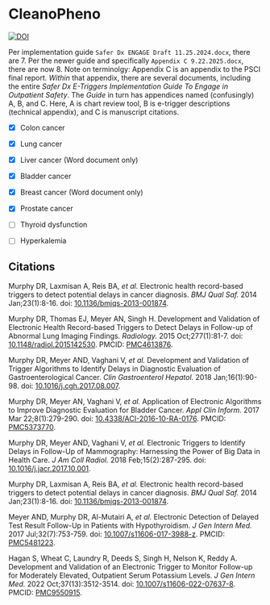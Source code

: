 # CleanoPheno

[![DOI](https://zenodo.org/badge/DOI/10.5281/zenodo.13265178.svg)](https://doi.org/10.5281/zenodo.13265178)

Per implementation guide `Safer Dx ENGAGE Draft 11.25.2024.docx`,
there are 7. Per the newer guide and specifically `Appendix C
9.22.2025.docx`, there are now 8. Note on terminolgy: Appendix C is an
appendix to the PSCI final report. *Within* that appendix, there are
several documents, including the entire *Safer Dx E-Triggers
Implementation Guide To Engage in Outpatient Safety*. The *Guide* in
turn has appendices named (confusingly) A, B, and C. Here, A is chart
review tool, B is e-trigger descriptions (technical appendix), and C
is manuscript citations.


- [x] Colon cancer
- [x] Lung cancer
- [x] Liver cancer (Word document only)
- [x] Bladder cancer
- [x] Breast cancer (Word document only)
- [x] Prostate cancer
- [ ] Thyroid dysfunction
- [ ] Hyperkalemia




## Citations

Murphy DR, Laxmisan A, Reis BA, *et al.* Electronic health
record-based triggers to detect potential delays in cancer diagnosis.
*BMJ Qual Saf.* 2014 Jan;23(1):8-16. doi: [10.1136/bmjqs-2013-001874](https://doi.org/10.1136/bmjqs-2013-001874).

Murphy DR, Thomas EJ, Meyer AN, Singh H. Development and Validation of
Electronic Health Record-based Triggers to Detect Delays in Follow-up
of Abnormal Lung Imaging Findings. *Radiology.* 2015 Oct;277(1):81-7.
doi: [10.1148/radiol.2015142530](https://doi.org/10.1148/radiol.2015142530). PMCID: [PMC4613876](https://pmc.ncbi.nlm.nih.gov/articles/PMC4613876/).

Murphy DR, Meyer AND, Vaghani V, *et al.* Development and Validation
of Trigger Algorithms to Identify Delays in Diagnostic Evaluation of
Gastroenterological Cancer. *Clin Gastroenterol Hepatol.* 2018
Jan;16(1):90-98. doi: [10.1016/j.cgh.2017.08.007](https://doi.org/10.1016/j.cgh.2017.08.007).

Murphy DR, Meyer AN, Vaghani V, *et al.* Application of Electronic
Algorithms to Improve Diagnostic Evaluation for Bladder Cancer. *Appl
Clin Inform.* 2017 Mar 22;8(1):279-290. doi:
[10.4338/ACI-2016-10-RA-0176](https://doi.org/10.4338/ACI-2016-10-RA-0176). PMCID: [PMC5373770](https://pmc.ncbi.nlm.nih.gov/articles/PMC5373770/).

Murphy DR, Meyer AND, Vaghani V, *et al.* Electronic Triggers to
Identify Delays in Follow-Up of Mammography: Harnessing the Power of
Big Data in Health Care. *J Am Coll Radiol.* 2018 Feb;15(2):287-295.
doi: [10.1016/j.jacr.2017.10.001](https://doi.org/10.1016/j.jacr.2017.10.001).

Murphy DR, Laxmisan A, Reis BA, *et al.* Electronic health
record-based triggers to detect potential delays in cancer diagnosis.
*BMJ Qual Saf.* 2014 Jan;23(1):8-16. doi: [10.1136/bmjqs-2013-001874](https://doi.org/10.1136/bmjqs-2013-001874).

Meyer AND, Murphy DR, Al-Mutairi A, *et al.* Electronic Detection of
Delayed Test Result Follow-Up in Patients with Hypothyroidism. *J Gen
Intern Med.* 2017 Jul;32(7):753-759. doi: [10.1007/s11606-017-3988-z](https://doi.org/10.1007/s11606-017-3988-z).
PMCID: [PMC5481223](https://pmc.ncbi.nlm.nih.gov/articles/PMC5481223/).

Hagan S, Wheat C, Laundry R, Deeds S, Singh H, Nelson K, Reddy A.
Development and Validation of an Electronic Trigger to Monitor
Follow-up for Moderately Elevated, Outpatient Serum Potassium Levels.
*J Gen Intern Med.* 2022 Oct;37(13):3512-3514. doi:
[10.1007/s11606-022-07637-8](https://doi.org/10.1007/s11606-022-07637-8). PMCID: [PMC9550915](https://pmc.ncbi.nlm.nih.gov/articles/PMC9550915/).
